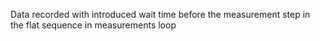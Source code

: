 Data recorded with introduced wait time before the measurement step in the flat sequence in measurements loop
